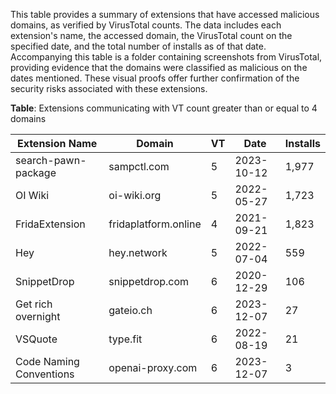 This table provides a summary of extensions that have accessed malicious domains, as verified by VirusTotal counts. The data includes each extension's name, the accessed domain, the VirusTotal count on the specified date, and the total number of installs as of that date. Accompanying this table is a folder containing screenshots from VirusTotal, providing evidence that the domains were classified as malicious on the dates mentioned. These visual proofs offer further confirmation of the security risks associated with these extensions.

**Table**: Extensions communicating with VT count greater than or equal to 4 domains

| Extension Name           | Domain              | VT | Date       | Installs |
|--------------------------|---------------------|----|------------|----------|
| search-pawn-package      | sampctl.com         | 5  | 2023-10-12 | 1,977    |
| OI Wiki                  | oi-wiki.org         | 5  | 2022-05-27 | 1,723    |
| FridaExtension           | fridaplatform.online| 4  | 2021-09-21 | 1,823    |
| Hey                      | hey.network         | 5  | 2022-07-04 | 559      |
| SnippetDrop              | snippetdrop.com     | 6  | 2020-12-29 | 106      |
| Get rich overnight       | gateio.ch           | 6  | 2023-12-07 | 27       |
| VSQuote                  | type.fit            | 6  | 2022-08-19 | 21       |
| Code Naming Conventions  | openai-proxy.com    | 6  | 2023-12-07 | 3        |
